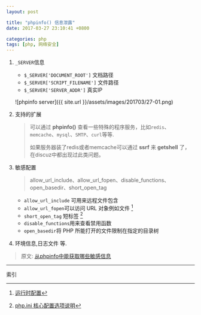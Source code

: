 ```yaml
---
layout: post

title: "phpinfo() 信息泄露"
date: 2017-03-27 23:10:41 +0800

categories: php
tags: [php, 网络安全]
---
```


1. `_SERVER`信息

    - `$_SERVER['DOCUMENT_ROOT']` 文档路径
    - `$_SERVER['SCRIPT_FILENAME']` 文件路径
    - `$_SERVER['SERVER_ADDR']` 真实IP

    ![phpinfo server]({{ site.url }}/assets/images/201703/27-01.png)

1. 支持的扩展

    >可以通过 **phpinfo()** 查看一些特殊的程序服务，比如`redis`、`memcache`、`mysql`、`SMTP`、`curl`等等.
    >
    >如果服务器装了redis或者memcache可以通过 **ssrf** 来 **getshell** 了，在discuz中都出现过此类问题。

1. 敏感配置

    > allow_url_include、allow_url_fopen、disable_functions、open_basedir、short_open_tag

    - `allow_url_include` 可用来远程文件包含
    - `allow_url_fopen`可以访问 URL 对象例如文件 [^1]
    - `short_open_tag` 短标签 [^2]
    - `disable_functions`用来查看禁用函数
    - `open_basedir`将 PHP 所能打开的文件限制在指定的目录树

1. 环境信息,日志文件 等.


> 原文: [从phpinfo中能获取哪些敏感信息](http://www.am0s.com/penetration/322.html)

---
索引

[^1]: [运行时配置](http://php.net/manual/zh/filesystem.configuration.php)
[^2]: [php.ini 核心配置选项说明](http://php.net/manual/zh/ini.core.php)
